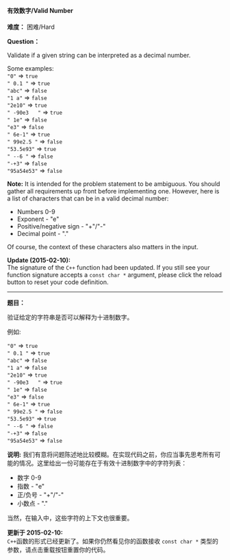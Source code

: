 #### 有效数字/Valid Number
**难度：** 困难/Hard

**Question：** 

<p>Validate if a given string can be interpreted as&nbsp;a decimal number.</p>

<p>Some examples:<br />
<code>&quot;0&quot;</code> =&gt; <code>true</code><br />
<code>&quot; 0.1 &quot;</code> =&gt; <code>true</code><br />
<code>&quot;abc&quot;</code> =&gt; <code>false</code><br />
<code>&quot;1 a&quot;</code> =&gt; <code>false</code><br />
<code>&quot;2e10&quot;</code> =&gt; <code>true</code><br />
<code>&quot; -90e3&nbsp; &nbsp;&quot;</code> =&gt; <code>true</code><br />
<code>&quot; 1e&quot;</code> =&gt; <code>false</code><br />
<code>&quot;e3&quot;</code> =&gt; <code>false</code><br />
<code>&quot; 6e-1&quot;</code> =&gt; <code>true</code><br />
<code>&quot; 99e2.5&nbsp;&quot;</code> =&gt; <code>false</code><br />
<code>&quot;53.5e93&quot;</code> =&gt; <code>true</code><br />
<code>&quot; --6 &quot;</code> =&gt; <code>false</code><br />
<code>&quot;-+3&quot;</code> =&gt; <code>false</code><br />
<code>&quot;95a54e53&quot;</code> =&gt; <code>false</code></p>

<p><strong>Note:</strong> It is intended for the problem statement to be ambiguous. You should gather all requirements up front before implementing one. However, here is a list of characters that can be in a valid decimal number:</p>

<ul>
	<li>Numbers 0-9</li>
	<li>Exponent - &quot;e&quot;</li>
	<li>Positive/negative sign - &quot;+&quot;/&quot;-&quot;</li>
	<li>Decimal point - &quot;.&quot;</li>
</ul>

<p>Of course, the context of these characters also matters in the input.</p>

<p><strong>Update (2015-02-10):</strong><br />
The signature of the <code>C++</code> function had been updated. If you still see your function signature accepts a <code>const char *</code> argument, please click the reload button to reset your code definition.</p>


------

**题目：** 
<p>验证给定的字符串是否可以解释为十进制数字。</p>

<p>例如:</p>

<p><code>&quot;0&quot;</code>&nbsp;=&gt;&nbsp;<code>true</code><br>
<code>&quot; 0.1 &quot;</code>&nbsp;=&gt;&nbsp;<code>true</code><br>
<code>&quot;abc&quot;</code>&nbsp;=&gt;&nbsp;<code>false</code><br>
<code>&quot;1 a&quot;</code>&nbsp;=&gt;&nbsp;<code>false</code><br>
<code>&quot;2e10&quot;</code>&nbsp;=&gt;&nbsp;<code>true</code><br>
<code>&quot; -90e3&nbsp; &nbsp;&quot;</code>&nbsp;=&gt;&nbsp;<code>true</code><br>
<code>&quot; 1e&quot;</code>&nbsp;=&gt;&nbsp;<code>false</code><br>
<code>&quot;e3&quot;</code>&nbsp;=&gt;&nbsp;<code>false</code><br>
<code>&quot; 6e-1&quot;</code>&nbsp;=&gt;&nbsp;<code>true</code><br>
<code>&quot; 99e2.5&nbsp;&quot;</code>&nbsp;=&gt;&nbsp;<code>false</code><br>
<code>&quot;53.5e93&quot;</code>&nbsp;=&gt;&nbsp;<code>true</code><br>
<code>&quot; --6 &quot;</code>&nbsp;=&gt;&nbsp;<code>false</code><br>
<code>&quot;-+3&quot;</code>&nbsp;=&gt;&nbsp;<code>false</code><br>
<code>&quot;95a54e53&quot;</code>&nbsp;=&gt;&nbsp;<code>false</code></p>

<p><strong>说明:</strong>&nbsp;我们有意将问题陈述地比较模糊。在实现代码之前，你应当事先思考所有可能的情况。这里给出一份可能存在于有效十进制数字中的字符列表：</p>

<ul>
	<li>数字 0-9</li>
	<li>指数 - &quot;e&quot;</li>
	<li>正/负号 - &quot;+&quot;/&quot;-&quot;</li>
	<li>小数点 - &quot;.&quot;</li>
</ul>

<p>当然，在输入中，这些字符的上下文也很重要。</p>

<p><strong>更新于 2015-02-10:</strong><br>
<code>C++</code>函数的形式已经更新了。如果你仍然看见你的函数接收&nbsp;<code>const char *</code> 类型的参数，请点击重载按钮重置你的代码。</p>

